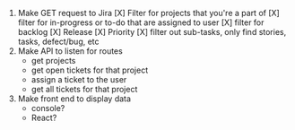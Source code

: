 1. Make GET request to Jira
    [X] Filter for projects that you're a part of
    [X] filter for in-progress or to-do that are assigned to user
    [X] filter for backlog
        [X] Release
        [X] Priority
    [X] filter out sub-tasks, only find stories, tasks, defect/bug, etc
2. Make API to listen for routes
    - get projects
    - get open tickets for that project
    - assign a ticket to the user
    - get all tickets for that project
3. Make front end to display data
    - console?
    - React?